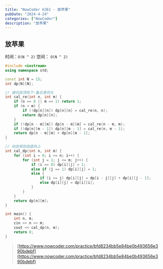 ```yaml
---
title: "NowCoder HJ61 - 放苹果"
pubDate: "2024-4-24"
categories: ["NowCoder"]
description: "放苹果"
---
```


## 放苹果

时间：`O(N ^ 2)` 空间： `O(N ^ 2)`

```c++
#include <iostream>
using namespace std;

const int N = 15;
int dp[N][N];

// 递归自顶向下-备忘录优化
int cal_re(int n, int m) {
    if (n == 0 || m == 1) return 1;
    if (n < m) {
        if (!dp[n][n]) dp[n][n] = cal_re(n, n);
        return dp[n][n];
    }
    if (!dp[n - m][m]) dp[n - m][m] = cal_re(n - m, m);
    if (!dp[n][m - 1]) dp[n][m - 1] = cal_re(n, m - 1);
    return dp[n - m][m] + dp[n][m - 1];
}

// 动态规划自底向上
int cal_dp(int n, int m) {
    for (int i = 0; i <= n; i++) {
        for (int j = 1; j <= m; j++) {
            if (i == 0) dp[i][j] = 1;
            else if (j == 1) dp[i][j] = 1;
            else {
                if (i >= j) dp[i][j] = dp[i - j][j] + dp[i][j - 1];
                else dp[i][j] = dp[i][i];
            }
        }
    }
    return dp[n][m];
}

int main() {
    int n, m;
    cin >> n >> m;
    cout << cal_dp(n, m);
    return 0;
}
```

> [https://www.nowcoder.com/practice/bfd8234bb5e84be0b493656e390bdebf](https://www.nowcoder.com/practice/bfd8234bb5e84be0b493656e390bdebf)